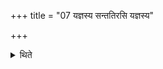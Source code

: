 +++
title = "07 यज्ञस्य सन्ततिरसि यज्ञस्य"

+++

<details><summary>थिते</summary>

यज्ञस्य सन्ततिरसि यज्ञस्य त्वा सन्तत्यै स्तृणामि सन्तत्यै त्वा यज्ञस्येति गार्हपत्यात्प्रक्रम्य सन्ततमनुपृष्ठ्यं बर्हिः स्तृणात्याहवनीयात् ७
</details>
